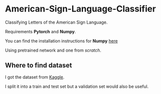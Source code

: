 # American-Sign-Language-Classifier
Classifying Letters of the American Sign Language.

Requirements **Pytorch** and **Numpy**.

You can find the installation instructions for **Numpy** [here](https://www.scipy.org/scipylib/download.html)

Using pretrained network and one from _scratch_.
## Where to find dataset
I got the dataset from [Kaggle](https://www.kaggle.com/grassknoted/asl-alphabet).

I split it into a train and test set but a validation set would also be useful.
